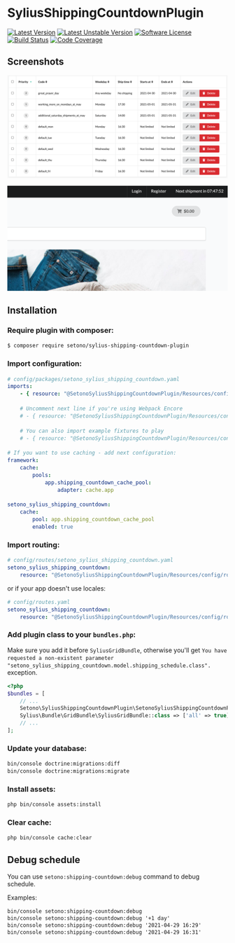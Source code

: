 # SyliusShippingCountdownPlugin

[![Latest Version][ico-version]][link-packagist]
[![Latest Unstable Version][ico-unstable-version]][link-packagist]
[![Software License][ico-license]](LICENSE)
[![Build Status][ico-github-actions]][link-github-actions]
[![Code Coverage][ico-code-coverage]][link-code-coverage]

## Screenshots

![Screenshot showing shipping schedule index at admin](docs/images/admin-shipping-schedule-index.png)

![Screenshot showing shipping countdown at shop header](docs/images/shop-index-header.png)

## Installation

### Require plugin with composer:

```bash
$ composer require setono/sylius-shipping-countdown-plugin
```

### Import configuration:

```yaml
# config/packages/setono_sylius_shipping_countdown.yaml
imports:
    - { resource: "@SetonoSyliusShippingCountdownPlugin/Resources/config/app/config.yaml" }

    # Uncomment next line if you're using Webpack Encore
    # - { resource: "@SetonoSyliusShippingCountdownPlugin/Resources/config/app/config_webpack.yaml" }
    
    # You can also import example fixtures to play
    # - { resource: "@SetonoSyliusShippingCountdownPlugin/Resources/config/app/fixtures.yaml" }

# If you want to use caching - add next configuration:
framework:
    cache:
        pools:
            app.shipping_countdown_cache_pool:
                adapter: cache.app

setono_sylius_shipping_countdown:
    cache:
        pool: app.shipping_countdown_cache_pool
        enabled: true
```

### Import routing:

```yaml
# config/routes/setono_sylius_shipping_countdown.yaml
setono_sylius_shipping_countdown:
    resource: "@SetonoSyliusShippingCountdownPlugin/Resources/config/routes.yaml"
```

or if your app doesn't use locales:

```yaml
# config/routes.yaml
setono_sylius_shipping_countdown:
    resource: "@SetonoSyliusShippingCountdownPlugin/Resources/config/routes_no_locale.yaml"
```

### Add plugin class to your `bundles.php`:

Make sure you add it before `SyliusGridBundle`, otherwise you'll get
`You have requested a non-existent parameter "setono_sylius_shipping_countdown.model.shipping_schedule.class".` exception.

```php
<?php
$bundles = [
    // ...
    Setono\SyliusShippingCountdownPlugin\SetonoSyliusShippingCountdownPlugin::class => ['all' => true],
    Sylius\Bundle\GridBundle\SyliusGridBundle::class => ['all' => true],
    // ...
];
```

### Update your database:

```bash
bin/console doctrine:migrations:diff
bin/console doctrine:migrations:migrate
```

### Install assets:

```bash
php bin/console assets:install
```

### Clear cache:

```bash
php bin/console cache:clear
```

## Debug schedule

You can use `setono:shipping-countdown:debug` command to debug schedule.

Examples:

```
bin/console setono:shipping-countdown:debug
bin/console setono:shipping-countdown:debug '+1 day'
bin/console setono:shipping-countdown:debug '2021-04-29 16:29'
bin/console setono:shipping-countdown:debug '2021-04-29 16:31'
```

[ico-version]: https://poser.pugx.org/setono/sylius-shipping-countdown-plugin/v/stable
[ico-unstable-version]: https://poser.pugx.org/setono/sylius-shipping-countdown-plugin/v/unstable
[ico-license]: https://poser.pugx.org/setono/sylius-shipping-countdown-plugin/license
[ico-github-actions]: https://github.com/Setono/SyliusShippingCountdownPlugin/workflows/build/badge.svg
[ico-code-coverage]: https://codecov.io/gh/Setono/SyliusShippingCountdownPlugin/branch/master/graph/badge.svg

[link-packagist]: https://packagist.org/packages/setono/sylius-shipping-countdown-plugin
[link-github-actions]: https://github.com/Setono/SyliusShippingCountdownPlugin/actions
[link-code-coverage]: https://codecov.io/gh/Setono/SyliusShippingCountdownPlugin
